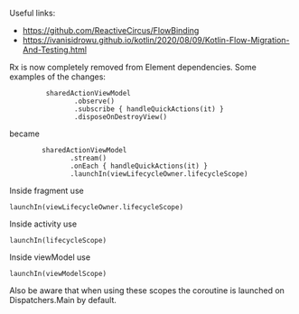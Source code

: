 Useful links:
- https://github.com/ReactiveCircus/FlowBinding
- https://ivanisidrowu.github.io/kotlin/2020/08/09/Kotlin-Flow-Migration-And-Testing.html


Rx is now completely removed from Element dependencies.
Some examples of the changes:

```
         sharedActionViewModel
                .observe()
                .subscribe { handleQuickActions(it) }
                .disposeOnDestroyView()
 ```               
     
became 
           
 ```              
         sharedActionViewModel 
                .stream()
                .onEach { handleQuickActions(it) }
                .launchIn(viewLifecycleOwner.lifecycleScope)

```

Inside fragment use  
```
launchIn(viewLifecycleOwner.lifecycleScope)
```
Inside activity use
```
launchIn(lifecycleScope)
```
Inside viewModel use
```
launchIn(viewModelScope)
```

Also be aware that when using these scopes the coroutine is launched on Dispatchers.Main by default.


